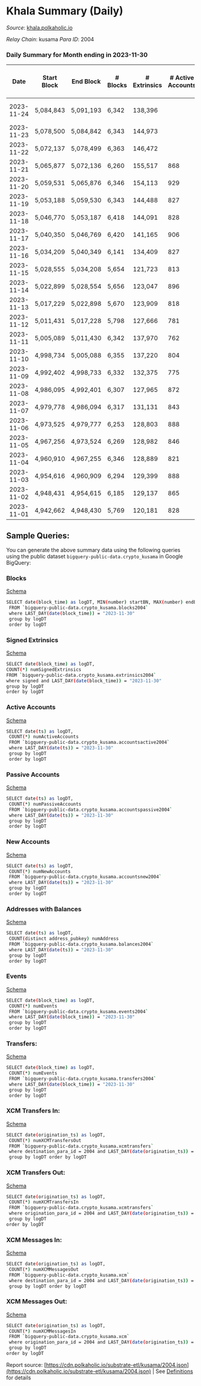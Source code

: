 # Khala Summary (Daily)

_Source_: [khala.polkaholic.io](https://khala.polkaholic.io)

*Relay Chain*: kusama
*Para ID*: 2004



### Daily Summary for Month ending in 2023-11-30


| Date    | Start Block | End Block | # Blocks | # Extrinsics | # Active Accounts | # Passive Accounts | # New Accounts | # Addresses | # Events  | # Transfers ($USD) | # XCM Transfers In ($USD) | # XCM Transfers Out ($USD) | # XCM In | # XCM Out | Issues |
|---------|-------------|-----------|----------|--------------|-------------------|--------------------|----------------|-------------|-----------|--------------------|---------------------------|----------------------------|----------|-----------|--------|
| 2023-11-24 | 5,084,843 | 5,091,193 | 6,342 | 138,396 |  |  |  |  | 2,244,154 | 125,401 ($580,759.60) |   | 3 ($21.85) | 2 | 1 | 9 missing (0.14%) |
| 2023-11-23 | 5,078,500 | 5,084,842 | 6,343 | 144,973 |  |  |  |  | 2,245,597 | 125,797 ($1,472,427.72) |   |   |  |  |  |
| 2023-11-22 | 5,072,137 | 5,078,499 | 6,363 | 146,472 |  |  |  |  | 2,278,532 | 123,659 ($489,858.81) | 1 ($1.16) |   | 2 |  |  |
| 2023-11-21 | 5,065,877 | 5,072,136 | 6,260 | 155,517 | 868 | 443 | 41 | 25,934 | 2,404,605 | 122,899 ($930,090.74) |   |   |  |  |  |
| 2023-11-20 | 5,059,531 | 5,065,876 | 6,346 | 154,113 | 929 | 655 |  | 25,912 | 2,380,708 | 125,881 ($1,904,560.09) | 1 ($106.03) |   |  |  |  |
| 2023-11-19 | 5,053,188 | 5,059,530 | 6,343 | 144,488 | 827 | 594 | 33 | 25,895 | 2,265,671 | 126,658 ($478,893.16) |   | 2 ($59.74) | 3 | 3 |  |
| 2023-11-18 | 5,046,770 | 5,053,187 | 6,418 | 144,091 | 828 | 456 | 41 | 25,877 | 2,266,810 | 127,876 ($317,403.85) |   | 1 ($0.56) |  | 1 |  |
| 2023-11-17 | 5,040,350 | 5,046,769 | 6,420 | 141,165 | 906 | 500 |  | 25,851 | 2,234,999 | 127,321 ($585,081.11) | 1 ($26.10) | 1  | 4 | 1 |  |
| 2023-11-16 | 5,034,209 | 5,040,349 | 6,141 | 134,409 | 827 | 556 | 24 | 25,859 | 2,126,171 | 121,721 ($317,045.69) | 1 ($34.89) | 1  | 1 | 1 |  |
| 2023-11-15 | 5,028,555 | 5,034,208 | 5,654 | 121,723 | 813 | 419 |  | 25,852 | 1,921,997 | 110,632 ($257,411.68) |   |   | 3 |  |  |
| 2023-11-14 | 5,022,899 | 5,028,554 | 5,656 | 123,047 | 896 | 596 | 19 | 25,849 | 1,953,024 | 112,953 ($911,363.08) | 1 ($0.61) | 2 ($0.61) | 4 | 2 |  |
| 2023-11-13 | 5,017,229 | 5,022,898 | 5,670 | 123,909 | 818 | 668 | 22 | 25,866 | 1,974,062 | 114,558 ($672,220.80) |   | 1 ($154.38) | 6 | 3 |  |
| 2023-11-12 | 5,011,431 | 5,017,228 | 5,798 | 127,666 | 781 | 484 | 31 | 25,878 | 2,024,651 | 116,739 ($282,604.68) | 3 ($45.77) | 3 ($40.60) | 6 | 5 |  |
| 2023-11-11 | 5,005,089 | 5,011,430 | 6,342 | 137,970 | 762 | 438 | 18 | 25,864 | 2,191,131 | 126,287 ($751,049.41) | 11 ($576.33) | 4 ($423.56) | 32 | 18 |  |
| 2023-11-10 | 4,998,734 | 5,005,088 | 6,355 | 137,220 | 804 | 572 | 17 | 25,879 | 2,180,578 | 126,286 ($513,662.99) | 3 ($73.61) | 3 ($410.58) | 4 | 4 |  |
| 2023-11-09 | 4,992,402 | 4,998,733 | 6,332 | 132,375 | 775 | 493 | 31 | 25,891 | 2,108,181 | 121,891 ($452,801.22) | 3 ($275.84) | 4 ($39.49) | 3 | 4 |  |
| 2023-11-08 | 4,986,095 | 4,992,401 | 6,307 | 127,965 | 872 | 550 |  | 25,884 | 2,050,634 | 117,875 ($314,457.50) | 1 ($154.40) | 1 ($0.11) | 2 | 2 |  |
| 2023-11-07 | 4,979,778 | 4,986,094 | 6,317 | 131,131 | 843 | 469 | 14 | 25,896 | 2,122,810 | 124,531 ($838,542.06) | 1 ($29.72) | 2  | 10 | 14 |  |
| 2023-11-06 | 4,973,525 | 4,979,777 | 6,253 | 128,803 | 888 | 634 | 32 | 25,900 | 2,085,231 | 122,322 ($816,707.21) | 3 ($60.62) | 3  | 5 | 5 |  |
| 2023-11-05 | 4,967,256 | 4,973,524 | 6,269 | 128,982 | 846 | 403 |  | 25,895 | 2,083,106 | 121,878 ($468,192.16) | 2 ($7.72) | 2  | 4 | 2 |  |
| 2023-11-04 | 4,960,910 | 4,967,255 | 6,346 | 128,889 | 821 | 405 | 18 | 25,892 | 2,100,701 | 123,570 ($267,750.85) | 1 ($13.58) | 1  | 1 | 1 |  |
| 2023-11-03 | 4,954,616 | 4,960,909 | 6,294 | 129,399 | 888 | 449 | 49 | 25,900 | 2,110,532 | 122,396 ($307,151.66) | 1 ($23.18) |   | 2 |  |  |
| 2023-11-02 | 4,948,431 | 4,954,615 | 6,185 | 129,137 | 865 | 555 | 10 | 25,862 | 2,094,338 | 120,725 ($575,355.58) |   |   | 3 | 3 |  |
| 2023-11-01 | 4,942,662 | 4,948,430 | 5,769 | 120,181 | 828 | 445 | 15 | 25,901 | 1,952,456 | 111,498 ($292,721.39) | 2 ($42.25) | 1 ($15.71) | 5 | 4 |  |

## Sample Queries:
You can generate the above summary data using the following queries using the public dataset `bigquery-public-data.crypto_kusama` in Google BigQuery:


### Blocks 

[Schema](https://github.com/colorfulnotion/substrate-etl/blob/main/schema/blocks.json)

```bash
SELECT date(block_time) as logDT, MIN(number) startBN, MAX(number) endBN, COUNT(*) numBlocks 
 FROM `bigquery-public-data.crypto_kusama.blocks2004`  
 where LAST_DAY(date(block_time)) = "2023-11-30" 
 group by logDT 
 order by logDT
```

### Signed Extrinsics 

[Schema](https://github.com/colorfulnotion/substrate-etl/blob/main/schema/extrinsics.json)

```bash
SELECT date(block_time) as logDT, 
COUNT(*) numSignedExtrinsics 
FROM `bigquery-public-data.crypto_kusama.extrinsics2004`  
where signed and LAST_DAY(date(block_time)) = "2023-11-30" 
group by logDT 
order by logDT
```

### Active Accounts 

[Schema](https://github.com/colorfulnotion/substrate-etl/blob/main/schema/accountsactive.json)

```bash
SELECT date(ts) as logDT, 
 COUNT(*) numActiveAccounts 
 FROM `bigquery-public-data.crypto_kusama.accountsactive2004` 
 where LAST_DAY(date(ts)) = "2023-11-30" 
 group by logDT 
 order by logDT
```

### Passive Accounts 

[Schema](https://github.com/colorfulnotion/substrate-etl/blob/main/schema/accountspassive.json)

```bash
SELECT date(ts) as logDT, 
 COUNT(*) numPassiveAccounts 
 FROM `bigquery-public-data.crypto_kusama.accountspassive2004` 
 where LAST_DAY(date(ts)) = "2023-11-30" 
 group by logDT 
 order by logDT
```

### New Accounts 

[Schema](https://github.com/colorfulnotion/substrate-etl/blob/main/schema/accountsnew.json)

```bash
SELECT date(ts) as logDT, 
 COUNT(*) numNewAccounts 
 FROM `bigquery-public-data.crypto_kusama.accountsnew2004` 
 where LAST_DAY(date(ts)) = "2023-11-30" 
 group by logDT
 order by logDT
```

### Addresses with Balances 

[Schema](https://github.com/colorfulnotion/substrate-etl/blob/main/schema/balances.json)

```bash
SELECT date(ts) as logDT,
 COUNT(distinct address_pubkey) numAddress 
 FROM `bigquery-public-data.crypto_kusama.balances2004` 
 where LAST_DAY(date(ts)) = "2023-11-30" 
 group by logDT 
 order by logDT
```

### Events 

[Schema](https://github.com/colorfulnotion/substrate-etl/blob/main/schema/events.json)

```bash
SELECT date(block_time) as logDT, 
 COUNT(*) numEvents 
 FROM `bigquery-public-data.crypto_kusama.events2004` 
 where LAST_DAY(date(block_time)) = "2023-11-30" 
 group by logDT 
 order by logDT
```

### Transfers:

[Schema](https://github.com/colorfulnotion/substrate-etl/blob/main/schema/transfers.json)

```bash
SELECT date(block_time) as logDT, 
 COUNT(*) numEvents 
 FROM `bigquery-public-data.crypto_kusama.transfers2004` 
 where LAST_DAY(date(block_time)) = "2023-11-30" 
 group by logDT 
 order by logDT
```

### XCM Transfers In: 

[Schema](https://github.com/colorfulnotion/substrate-etl/blob/main/schema/xcmtransfers.json)

```bash
SELECT date(origination_ts) as logDT, 
 COUNT(*) numXCMTransfersOut 
 FROM `bigquery-public-data.crypto_kusama.xcmtransfers` 
 where destination_para_id = 2004 and LAST_DAY(date(origination_ts)) = "2023-11-30" 
 group by logDT order by logDT
```

### XCM Transfers Out: 

[Schema](https://github.com/colorfulnotion/substrate-etl/blob/main/schema/xcmtransfers.json)

```bash
SELECT date(origination_ts) as logDT, 
 COUNT(*) numXCMTransfersIn 
 FROM `bigquery-public-data.crypto_kusama.xcmtransfers` 
 where origination_para_id = 2004 and LAST_DAY(date(origination_ts)) = "2023-11-30" 
 group by logDT 
order by logDT
```

### XCM Messages In: 

[Schema](https://github.com/colorfulnotion/substrate-etl/blob/main/schema/xcm.json)

```bash
SELECT date(origination_ts) as logDT, 
 COUNT(*) numXCMMessagesOut 
 FROM `bigquery-public-data.crypto_kusama.xcm` 
 where destination_para_id = 2004 and LAST_DAY(date(origination_ts)) = "2023-11-30" 
 group by logDT order by logDT
```

### XCM Messages Out: 

[Schema](https://github.com/colorfulnotion/substrate-etl/blob/main/schema/xcm.json)

```bash
SELECT date(origination_ts) as logDT, 
 COUNT(*) numXCMMessagesIn 
 FROM `bigquery-public-data.crypto_kusama.xcm` 
 where origination_para_id = 2004 and LAST_DAY(date(origination_ts)) = "2023-11-30" 
 group by logDT 
order by logDT
```


Report source: [https://cdn.polkaholic.io/substrate-etl/kusama/2004.json](https://cdn.polkaholic.io/substrate-etl/kusama/2004.json) | See [Definitions](/DEFINITIONS.md) for details
